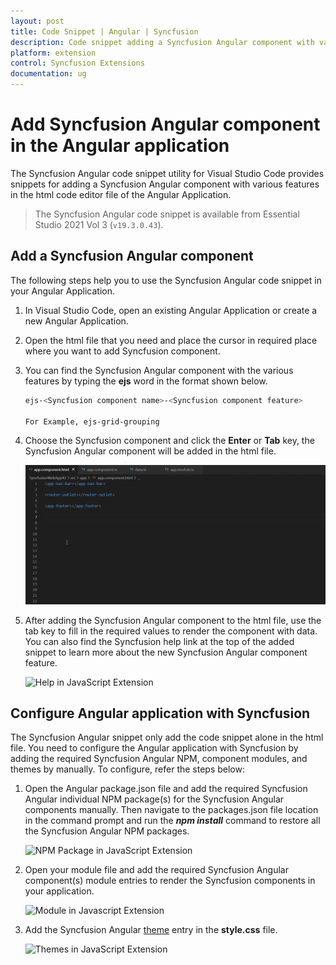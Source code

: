 ```yaml
---
layout: post
title: Code Snippet | Angular | Syncfusion
description: Code snippet adding a Syncfusion Angular component with various features in the HTML code editor file of the Angular Application.
platform: extension
control: Syncfusion Extensions
documentation: ug
---
```


# Add Syncfusion Angular component in the Angular application

The Syncfusion Angular code snippet utility for Visual Studio Code provides snippets for adding a Syncfusion Angular component with various features in the html code editor file of the Angular Application.

   > The Syncfusion Angular code snippet is available from Essential Studio 2021 Vol 3 (`v19.3.0.43`).

## Add a Syncfusion Angular component

The following steps help you to use the Syncfusion Angular code snippet in your Angular Application.

1. In Visual Studio Code, open an existing Angular Application or create a new Angular Application.

2. Open the html file that you need and place the cursor in required place where you want to add Syncfusion component.

3. You can find the Syncfusion Angular component with the various features by typing the **ejs** word in the format shown below.

    ```bash
    ejs-<Syncfusion component name>-<Syncfusion component feature>

    For Example, ejs-grid-grouping
    ```
4. Choose the Syncfusion component and click the **Enter** or **Tab** key, the Syncfusion Angular component will be added in the html file.

    ![Code Snippet](images/codesnippet.gif)

5. After adding the Syncfusion Angular component to the html file, use the tab key to fill in the required values to render the component with data. You can also find the Syncfusion help link at the top of the added snippet to learn more about the new Syncfusion Angular component feature.

    ![Help in JavaScript Extension](images/javascript-extension-help.png)

## Configure Angular application with Syncfusion

The Syncfusion Angular snippet only add the code snippet alone in the html file. You need to configure the Angular application with Syncfusion by adding the required Syncfusion Angular NPM, component modules, and themes by manually. To configure, refer the steps below:

1. Open the Angular package.json file and add the required Syncfusion Angular individual NPM package(s) for the Syncfusion Angular components manually. Then navigate to the packages.json file location in the command prompt and run the ***npm install*** command to restore all the Syncfusion Angular NPM packages.

    ![NPM Package in JavaScript Extension](images/javascript-extension-npm-package.png)

2. Open your module file and add the required Syncfusion Angular component(s) module entries to render the Syncfusion components in your application. 

    ![Module in Javascript Extension](images/javascript-extension-module.png)

3. Add the Syncfusion Angular [theme](https://ej2.syncfusion.com/documentation/appearance/theme/) entry in the **style.css** file.

    ![Themes in JavaScript Extension](images/javascript-extension-themes-snippet.png)